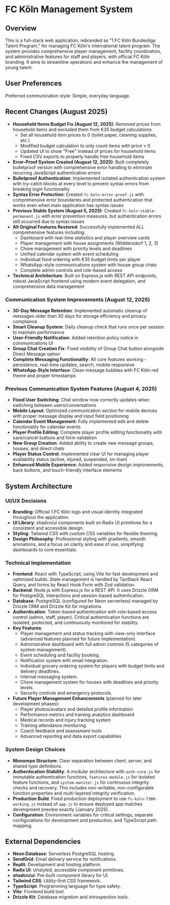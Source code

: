 # FC Köln Management System

## Overview

This is a full-stack web application, rebranded as "1.FC Köln Bundesliga Talent Program," for managing FC Köln's international talent program. The system provides comprehensive player management, facility coordination, and administrative features for staff and players, with official FC Köln branding. It aims to streamline operations and enhance the management of young talent.

## User Preferences

Preferred communication style: Simple, everyday language.

## Recent Changes (August 2025)
- **Household Items Budget Fix (August 12, 2025)**: Removed prices from household items and excluded them from €35 budget calculations
  - Set all household item prices to 0 (toilet paper, cleaning supplies, etc.)
  - Modified budget calculation to only count items with price > 0
  - Updated UI to show "Free" instead of prices for household items
  - Fixed CSV exports to properly handle free household items
- **Error-Proof System Created (August 12, 2025)**: Built completely bulletproof version with comprehensive error handling to eliminate recurring JavaScript authentication errors
- **Bulletproof Authentication**: Implemented isolated authentication system with try-catch blocks at every level to prevent syntax errors from breaking login functionality
- **Syntax Error Protection**: Created `fc-koln-error-proof.js` with comprehensive error boundaries and protected authentication that works even when main application has syntax issues
- **Previous Stable System (August 5, 2025)**: Created `fc-koln-stable-permanent.js` with error prevention measures, but authentication errors still occurred due to syntax issues
- **All Original Features Restored**: Successfully implemented ALL comprehensive features including:
  - Dashboard with real-time statistics and player overview cards
  - Player management with house assignments (Widdersdorf 1, 2, 3)
  - Chore management with priority levels and deadlines
  - Unified calendar system with event scheduling
  - Individual food ordering with €35 budget limits per player
  - WhatsApp-style communications system with house group chats
  - Complete admin controls and role-based access
- **Technical Architecture**: Built on Express.js with REST API endpoints, robust JavaScript frontend using modern event delegation, and comprehensive data management

### Communication System Improvements (August 12, 2025)
- **30-Day Message Retention**: Implemented automatic cleanup of messages older than 30 days for storage efficiency and privacy compliance
- **Smart Cleanup System**: Daily cleanup check that runs once per session to maintain performance
- **User-Friendly Notification**: Added retention policy notice in communications UI
- **Group Chat Creation Fix**: Fixed visibility of Group Chat button alongside Direct Message option
- **Complete Messaging Functionality**: All core features working - persistence, real-time updates, search, mobile responsive
- **WhatsApp-Style Interface**: Clean message bubbles with FC Köln red theme and proper timestamps

### Previous Communication System Features (August 4, 2025)
- **Fixed User Switching**: Chat window now correctly updates when switching between users/conversations
- **Mobile Layout**: Optimized communication section for mobile devices with proper message display and input field positioning
- **Calendar Event Management**: Fully implemented edit and delete functionality for calendar events
- **Player Profile Editing**: Complete player profile editing functionality with save/cancel buttons and form validation
- **New Group Creation**: Added ability to create new message groups, houses, and direct chats
- **Player Status Control**: Implemented clear UI for managing player availability status (active, injured, suspended, on-loan)
- **Enhanced Mobile Experience**: Added responsive design improvements, back buttons, and touch-friendly interface elements

## System Architecture

### UI/UX Decisions
- **Branding**: Official 1.FC Köln logo and visual identity integrated throughout the application.
- **UI Library**: shadcn/ui components built on Radix UI primitives for a consistent and accessible design.
- **Styling**: Tailwind CSS with custom CSS variables for flexible theming.
- **Design Philosophy**: Professional styling with gradients, smooth animations, and a focus on clarity and ease of use, simplifying dashboards to core essentials.

### Technical Implementation
- **Frontend**: React with TypeScript, using Vite for fast development and optimized builds. State management is handled by TanStack React Query, and forms by React Hook Form with Zod validation.
- **Backend**: Node.js with Express.js for a REST API. It uses Drizzle ORM for PostgreSQL interactions and session-based authentication.
- **Database**: PostgreSQL (configured for Neon serverless) managed by Drizzle ORM and Drizzle Kit for migrations.
- **Authentication**: Token-based authentication with role-based access control (admin, staff, player). Critical authentication functions are isolated, protected, and continuously monitored for stability.
- **Key Features**:
    - Player management and status tracking with view-only interface (advanced features planned for future implementation)
    - Administrative dashboard with full admin controls (5 categories of system management).
    - Event scheduling and facility booking.
    - Notification system with email integration.
    - Individual grocery ordering system for players with budget limits and delivery deadlines.
    - Internal messaging system.
    - Chore management system for houses with deadlines and priority levels.
    - Security controls and emergency protocols.
- **Future Player Management Enhancements** (planned for later development phases):
    - Player photos/avatars and detailed profile information
    - Performance metrics and training analytics dashboard
    - Medical records and injury tracking system
    - Training attendance monitoring
    - Coach feedback and assessment tools
    - Advanced reporting and data export capabilities

### System Design Choices
- **Monorepo Structure**: Clear separation between client, server, and shared type definitions.
- **Authentication Stability**: A modular architecture with `auth-core.js` for immutable authentication functions, `features-module.js` for isolated feature functions, and `system-monitor.js` for continuous integrity checks and recovery. This includes non-writable, non-configurable function properties and multi-layered integrity verification.
- **Production Build**: Fixed production deployment to use `fc-koln-7300-working.js` instead of `app.js` to ensure deployed app matches development preview exactly (January 2025).
- **Configuration**: Environment variables for critical settings, separate configurations for development and production, and TypeScript path mapping.

## External Dependencies

- **Neon Database**: Serverless PostgreSQL hosting.
- **SendGrid**: Email delivery service for notifications.
- **Replit**: Development and hosting platform.
- **Radix UI**: Unstyled, accessible component primitives.
- **shadcn/ui**: Pre-built component library for UI.
- **Tailwind CSS**: Utility-first CSS framework.
- **TypeScript**: Programming language for type safety.
- **Vite**: Frontend build tool.
- **Drizzle Kit**: Database migration and introspection tools.
```